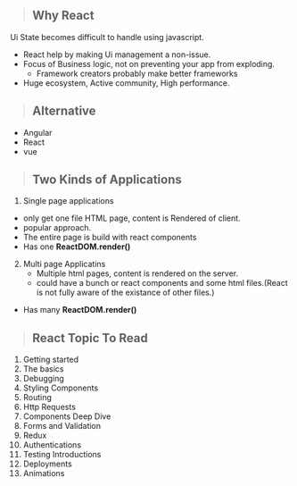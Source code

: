 > ## Why React
Ui State becomes difficult to handle using javascript. 
- React help by making Ui management a non-issue. 
- Focus of Business logic, not on preventing your app from exploding.
    - Framework creators probably make better frameworks
- Huge ecosystem, Active community, High performance.

> ## Alternative
- Angular 
- React 
- vue

> ## Two Kinds of Applications
1. Single page applications
  - only get one file HTML page, content is Rendered of client.
  - popular approach.
  - The entire page is build with react components
  - Has one **ReactDOM.render()**

2. Multi page Applicatins
   - Multiple html pages, content is rendered on the server.
   - could have a bunch or react components and some html files.(React is not fully aware of the existance of other files.)
  - Has many **ReactDOM.render()**
  
> ## React Topic To Read
1.  Getting started
2.  The basics
3. Debugging 
4. Styling Components
5. Routing 
6. Http Requests
7. Components Deep Dive
8. Forms and Validation
9. Redux
10. Authentications
11. Testing Introductions
12. Deployments
13. Animations 